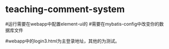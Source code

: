 # teaching-comment-system

#运行需要在webapp中配置element-ui的
#需要在mybatis-config中改变你的数据库文件

#webapp中的login3.html为主登录地址，其他的为测试。

